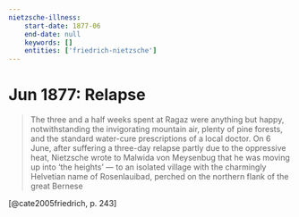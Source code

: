 ```yaml
---
nietzsche-illness:
    start-date: 1877-06
    end-date: null
    keywords: []
    entities: ['friedrich-nietzsche']
---
```


# Jun 1877: Relapse

> The three and a half weeks spent at Ragaz were anything but happy,
> notwithstanding the invigorating mountain air, plenty of pine forests, and
> the standard water-cure prescriptions of a local doctor. On 6 June, after
> suffering a three-day relapse partly due to the oppressive heat, Nietzsche
> wrote to Malwida von Meysenbug that he was moving up into ‘the heights’ — to
> an isolated village with the charmingly Helvetian name of Rosenlauibad,
> perched on the northern flank of the great Bernese

[@cate2005friedrich, p. 243]
